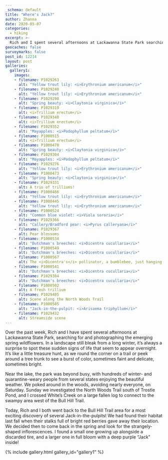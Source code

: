 ```yaml
---
_schema: default
title: "Where's Jack?"
author: Zhanna
date: 2020-05-07
categories:
  - hiking
excerpt: >-
  Rich and I spent several afternoons at Lackawanna State Park searching for and photographing the emerging spring wildflowers.
geocaches: false
surveymarks: false
post_id: 12214
layout: post
galleries:
  gallery1:
    images:
    - filename: P1029263
      alt: "Yellow trout lily: <i>Erythronium americanum</i>"
    - filename: P1029248
      alt: "Yellow trout lily: <i>Erythronium americanum</i>"
    - filename: P1029298
      alt: "Spring beauty: <i>Claytonia virginica</i>"
    - filename: P1029319
      alt: <i>Trillium erectum</i>
    - filename: P1029340
      alt: <i>Trillium erectum</i>
    - filename: P1029352
      alt: "Mayapples: <i>Podophyllum peltatum</i>"
    - filename: P1000515
      alt: <i>Trillium erectum</i>
    - filename: P1000478
      alt: "Spring beauty: <i>Claytonia virginica</i>"
    - filename: P1029304
      alt: "Mayapples: <i>Podophyllum peltatum</i>"    
    - filename: P1029276
      alt: "Yellow trout lily: <i>Erythronium americanum</i>"
    - filename: P1000473
      alt: "Spring beauty: <i>Claytonia virginica</i>"
    - filename: P1029331
      alt: A trio of trilliums!
    - filename: P1000466
      alt: "Yellow trout lily: <i>Erythronium americanum</i>"     
    - filename: P1000445
      alt: "Yellow trout lily: <i>Erythronium americanum</i>"
    - filename: P1000524
      alt: "Common blue violet: <i>Viola sororia</i>"
    - filename: P1029366
      alt: "Callery/Bradford pear: <i>Pyrus calleryana</i>"
    - filename: P1029367
      alt: Pear blossoms    
    - filename: P1000534
      alt: "Dutchman's breeches: <i>Dicentra cucullaria</i>"
    - filename: P1000549
      alt: "Dutchman's breeches: <i>Dicentra cucullaria</i>"
    - filename: P1000567
      alt: The <i>Dicentra's</i> pollinator, a bumblebee, just hanging on
    - filename: P1000541
      alt: "Dutchman's breeches: <i>Dicentra cucullaria</i>"     
    - filename: P1029384
      alt: "Dutchman's breeches: <i>Dicentra cucullaria</i>"
    - filename: P1000502
      alt: A fresh trillium
    - filename: P1029405
      alt: Scene along the North Woods Trail
    - filename: P1000585
      alt: "Jack-in-the-pulpit: <i>Arisaema triphyllum</i>"    
    - filename: P1029432
      alt: Streamside scene                
---
```


Over the past week, Rich and I have spent several afternoons at Lackawanna State Park, searching for and photographing the emerging spring wildflowers. In a landscape still bleak from a long winter, it’s always a surprise to spot these sudden signs of life that seem to appear overnight. It’s like a little treasure hunt, as we round the corner on a trail or peek around a tree trunk to see a burst of color, sometimes faint and delicate, sometimes bright.

Near the lake, the park was beyond busy, with hundreds of winter- and quarantine-weary people from several states enjoying the beautiful weather. We poked around in the woods, avoiding nearly everyone, on Saturday. Sunday we investigated the North Woods Trail south of Trostle Pond, and I crossed White’s Creek on a large fallen log to connect to the swampy area west of the Bull Hill Trail.

Today, Rich and I both went back to the Bull Hill Trail area for a most exciting discovery of several Jack-in-the-pulpits! We had found their habitat last fall when their stalks full of bright red berries gave away their location. We decided then to come back in the spring and look for the strangely-shaped inflorescences. I found a small one growing up alongside a discarded tire, and a larger one in full bloom with a deep purple “Jack” inside!

{% include gallery.html gallery_id="gallery1" %}